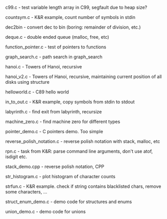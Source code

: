 c99.c - test variable length array in C99, segfault due to heap size?

countsym.c - K&R example, count number of symbols in stdin

dec2bin - convert dec to bin (boring: remainder of division, etc.)

deque.c - double ended queue (malloc, free, etc)

function_pointer.c - test of pointers to functions

graph_search.c - path search in graph_search

hanoi.c - Towers of Hanoi, recursive

hanoi_v2.c - Towers of Hanoi, recursive, maintaining current position of all disks using structure

helloworld.c - C89 hello world

in_to_out.c - K&R example, copy symbols from stdin to stdout

labyrinth.c - find exit from labyrinth, recursize

machine_zero.c - find machine zero for different types

pointer_demo.c - C pointers demo. Too simple

reverse_polish_notation.c - reverse polish notation with stack, malloc, etc

rpn.c - task from K&R: parse command line arguments, don't use atof, isdigit etc.

stack_demo.cpp - reverse polish notation, CPP

str_histogram.c - plot histogram of character counts

strfun.c - K&R example. check if string contains blacklisted chars, remove some characters, ...

struct_enum_demo.c - demo code for structures and enums

union_demo.c - demo code for unions
